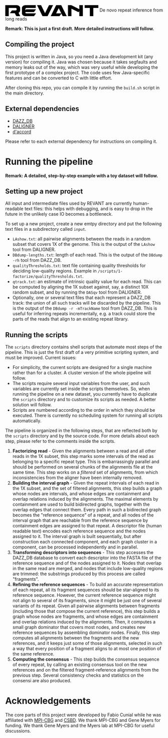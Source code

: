 <img align="center" src="./logo.png" width="297" height="35"/>
De novo repeat inference from long reads


**Remark: This is just a first draft. More detailed instructions will follow.**


## Compiling the project

This project is written in Java, so you need a Java development kit (any version) for compiling it. Java was chosen because it takes segfaults and memory leaks out of the way, which was very useful while developing the first prototype of a complex project. The code uses few Java-specific features and can be converted to C with little effort.

After cloning this repo, you can compile it by running the `build.sh` script in the main directory.

## External dependencies

* [DAZZ_DB](https://github.com/thegenemyers/DAZZ_DB) 
* [DALIGNER](https://github.com/thegenemyers/DALIGNER)
* [d'accord](https://gitlab.com/german.tischler/daccord)

Please refer to each external dependency for instructions on compiling it.



# Running the pipeline

**Remark: A detailed, step-by-step example with a toy dataset will follow.**

## Setting up a new project

All input and intermediate files used by REVANT are currently human-readable text files: this helps with debugging, and is easy to drop in the future in the unlikely case IO becomes a bottleneck. 

To set up a new project, create a new emtpy directory and put the following text files in a subdirectory called `input`.

* `LAshow.txt`: all pairwise alignments between the reads in a random subset that covers 1X of the genome. This is the output of the `LAshow` tool from DALIGNER.
* `DBdump-lengths.txt`: length of each read. This is the output of the `DBdump -rh` tool from DAZZ_DB.
* `qualityThresholds.txt`: text file containing quality thresholds for deciding low-quality regions. Example in `/scripts/1-factorize/qualityThresholds.txt`.
* `qtrack.txt`: an estimate of intrinsic quality value for each read. This can be computed by aligning the 1X subset against, say, a distinct 10X random subset, and by running the `DASqv` tool from DALIGNER.
* Optionally, one or several text files that each represent a DAZZ_DB track: the union of all such tracks will be discarded by the pipeline. This is the output of the `DBdump -r -mTrackName` tool from DAZZ_DB. This is useful for inferring repeats incrementally, e.g. a track could store the parts of the reads that align to an existing repeat library.

## Running the scripts

The `scripts` directory contains shell scripts that automate most steps of the pipeline. This is just the first draft of a very primitive scripting system, and must be improved. Current issues:

* For simplicity, the current scripts are designed for a single machine rather than for a cluster. A cluster version of the whole pipeline will follow.
* The scripts require several input variables from the user, and such variables are currently set inside the scripts themselves. So, when running the pipeline on a new dataset, you currently have to duplicate the `scripts` directory and to customize its scripts as needed. A better solution will follow.
* Scripts are numbered according to the order in which they should be executed. There is currently no scheduling system for running all scripts automatically.

The pipeline is organized in the following steps, that are reflected both by the `scripts` directory and by the source code. For more details about each step, please refer to the comments inside the scripts.

1. **Factorizing read** - Given the alignments between a read and all other reads in the 1X subset, this step marks some intervals of the read as belonging to a specific repeat type. This is embarrassingly parallel and should be performed on several chunks of the alignments file at the same time. This step works on a *filtered* set of alignments, from which inconsistencies from the aligner have been internally removed.
2. **Building the interval graph** - Given the repeat intervals of each read in the 1X subset, and the set of filtered alignments, this step builds a graph whose nodes are intervals, and whose edges are containment and overlap relations induced by the alignments. The maximal elements by containment are used to build bidirected graphs, together with the overlap edges that connect them. Every path in such a bidirected graph becomes the "reference sequence" of a repeat, and all nodes of the interval graph that are reachable from the reference sequence by containment edges are assigned to that repeat. A descriptor file (human readable text) encodes each reference sequence and the nodes assigned to it. The interval graph is built sequentially, but after construction each connected component, and each graph cluster in a component, can be processed independently and in parallel.
3. **Transforming descriptors into sequences** - This step accesses the DAZZ_DB database to convert each descriptor into the FASTA file of the reference sequence and of the nodes assigned to it. Nodes that overlap in the same read are merged, and nodes that include low-quality regions are trimmed: the substrings produced by this process are called "fragments".
4. **Refining the reference sequences** - To build an accurate representation of each repeat, all its fragment sequences should be star-aligned to its reference sequence. However, the current reference sequence might not align to several of its fragments, since it might be just one of several variants of its repeat. Given all pairwise alignments between fragments (including those that compose the current reference), this step builds a graph whose nodes are fragments, and whose edges are containment and overlap relations induced by the alignments. Then, it computes a small graph dominator that covers most nodes, and creates new reference sequences by assembling dominator nodes. Finally, this step computes all alignments between the fragments and the new references, and it keeps just some of those alignments, selected in such a way that every position of a fragment aligns to at most one position of the same reference.
5. **Computing the consensus** - This step builds the consensus sequence of every repeat, by calling an existing consensus tool on the new references and on the filtered fragment-reference alignments from the previous step. Several consistency checks and statistics on the consensi are also produced.





# Acknowledgements

The core parts of this project were developed by Fabio Cunial while he was affiliated with [MPI-CBG](https://www.mpi-cbg.de/home/) and [CSBD](http://www.csbdresden.de). We thank MPI-CBG and Gene Myers for funding. We thank Gene Myers and the Myers lab at MPI-CBG for useful discussions.
